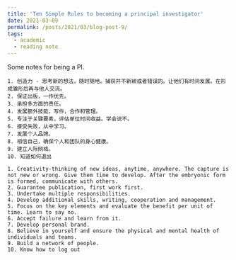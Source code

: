 ```yaml
---
title: 'Ten Simple Rules to becoming a principal investigator'
date: 2021-03-09
permalink: /posts/2021/03/blog-post-9/
tags:
  - academic
  - reading note
---
```



Some notes for being a PI.



	1. 创造力 - 思考新的想法，随时随地。捕获并不新颖或者错误的。让他们有时间发展。在形成雏形后再与他人交流。
	2. 保证出版，一作优先。
	3. 承担多方面的责任。
	4. 发展额外技能，写作，合作和管理。
	5. 专注于关键要素，评估单位时间收益。学会说不。
	6. 接受失败，从中学习。
	7. 发展个人品牌。
	8. 相信自己，确保个人和团队的身心健康。
	9. 建立人际网络。
	10. 知道如何退出
	
	1. Creativity-thinking of new ideas, anytime, anywhere. The capture is not new or wrong. Give them time to develop. After the embryonic form is formed, communicate with others.
	2. Guarantee publication, first work first.
	3. Undertake multiple responsibilities.
	4. Develop additional skills, writing, cooperation and management.
	5. Focus on the key elements and evaluate the benefit per unit of time. Learn to say no.
	6. Accept failure and learn from it.
	7. Develop personal brand.
	8. Believe in yourself and ensure the physical and mental health of individuals and teams.
	9. Build a network of people.
	10. Know how to log out
